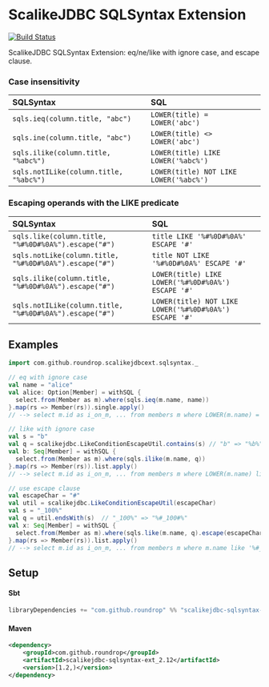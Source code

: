 # ScalikeJDBC SQLSyntax Extension
[![Build Status](https://travis-ci.org/roundrop/scalikejdbc-sqlsyntax-ext.svg?branch=master)](https://travis-ci.org/roundrop/scalikejdbc-sqlsyntax-ext)

ScalikeJDBC SQLSyntax Extension: eq/ne/like with ignore case, and escape clause.

### Case insensitivity

| SQLSyntax                              | SQL                                    |
|:---------------------------------------|:---------------------------------------|
| `sqls.ieq(column.title, "abc")`        | `LOWER(title) = LOWER('abc')`          |
| `sqls.ine(column.title, "abc")`        | `LOWER(title) <> LOWER('abc')`         |
| `sqls.ilike(column.title, "%abc%")`    | `LOWER(title) LIKE LOWER('%abc%')`     |
| `sqls.notILike(column.title, "%abc%")` | `LOWER(title) NOT LIKE LOWER('%abc%')` |

### Escaping operands with the LIKE predicate

| SQLSyntax                                               | SQL                                                    |
|:--------------------------------------------------------|:-------------------------------------------------------|
| `sqls.like(column.title, "%#%0D#%0A%").escape("#")`     | `title LIKE '%#%0D#%0A%' ESCAPE '#'`                   |
| `sqls.notLike(column.title, "%#%0D#%0A%").escape("#")`  | `title NOT LIKE '%#%0D#%0A%' ESCAPE '#'`               |
| `sqls.ilike(column.title, "%#%0D#%0A%").escape("#")`    | `LOWER(title) LIKE LOWER('%#%0D#%0A%') ESCAPE '#'`     |
| `sqls.notILike(column.title, "%#%0D#%0A%").escape("#")` | `LOWER(title) NOT LIKE LOWER('%#%0D#%0A%') ESCAPE '#'` |

## Examples

```scala
import com.github.roundrop.scalikejdbcext.sqlsyntax._

// eq with ignore case
val name = "alice"
val alice: Option[Member] = withSQL {
  select.from(Member as m).where(sqls.ieq(m.name, name))
}.map(rs => Member(rs)).single.apply()
// --> select m.id as i_on_m, ... from members m where LOWER(m.name) = LOWER('alice');

// like with ignore case
val s = "b"
val q = scalikejdbc.LikeConditionEscapeUtil.contains(s) // "b" => "%b%"
val b: Seq[Member] = withSQL {
  select.from(Member as m).where(sqls.ilike(m.name, q))
}.map(rs => Member(rs)).list.apply()
// --> select m.id as i_on_m, ... from members m where LOWER(m.name) like LOWER('%b%');

// use escape clause
val escapeChar = "#"
val util = scalikejdbc.LikeConditionEscapeUtil(escapeChar)
val s = "_100%"
val q = util.endsWith(s)  // "_100%" => "%#_100#%"
val x: Seq[Member] = withSQL {
  select.from(Member as m).where(sqls.like(m.name, q).escape(escapeChar))
}.map(rs => Member(rs)).list.apply()
// --> select m.id as i_on_m, ... from members m where m.name like '%#_100#%' ESCAPE '#';
```

## Setup

#### Sbt

```scala
libraryDependencies += "com.github.roundrop" %% "scalikejdbc-sqlsyntax-ext" % "1.2.+"
```

#### Maven

```xml
<dependency>
    <groupId>com.github.roundrop</groupId>
    <artifactId>scalikejdbc-sqlsyntax-ext_2.12</artifactId>
    <version>[1.2,)</version>
</dependency>
```
